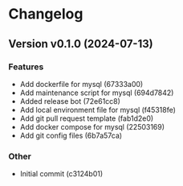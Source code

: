 # Changelog

## Version v0.1.0 (2024-07-13)

### Features

- Add dockerfile for mysql (67333a00)
- Add maintenance script for mysql (694d7842)
- Added release bot (72e61cc8)
- Add local environment file for mysql (f45318fe)
- Add git pull request template (fab1d2e0)
- Add docker compose for mysql (22503169)
- Add git config files (6b7a57ca)

### Other

- Initial commit (c3124b01)

